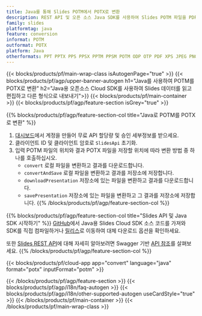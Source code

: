 ```yaml
---
title: Java를 통해 Slides POTM에서 POTX로 변환
description: REST API 및 오픈 소스 Java SDK를 사용하여 Slides POTM 파일을 PDF로 생성, 편집 또는 변환
family: slides
platformtag: java
feature: conversion
informat: POTM
outformat: POTX
platform: Java
otherformats: PPT PPTX PPS PPSX PPTM PPSM POTM ODP OTP PDF XPS JPEG PNG BMP TIFF SVG HTML SWF HTML5 GIF XAML MPEG4
---
```


{{< blocks/products/pf/main-wrap-class isAutogenPage="true" >}}
{{< blocks/products/pf/agp/upper-banner-autogen h1="Java를 사용하여 POTM를 POTX로 변환" h2="Java용 오픈소스 Cloud SDK를 사용하여 Slides 데이터를 읽고 편집하고 다른 형식으로 내보내기">}}
{{< blocks/products/pf/main-container >}}
{{< blocks/products/pf/agp/feature-section isGrey="true" >}}

{{% blocks/products/pf/agp/feature-section-col title="Java로 POTM를 POTX로 변환" %}}
1. <a href="https://dashboard.aspose.cloud/">대시보드</a>에서 계정을 만들어 무료 API 할당량 및 승인 세부정보를 받으세요.
1. 클라이언트 ID 및 클라이언트 암호로 ```SlidesApi``` 초기화.
1. 입력 POTM 파일의 위치와 결과 POTX 파일을 저장할 위치에 따라 변환 방법 중 하나를 호출하십시오.
    - ```convert``` 로컬 파일을 변환하고 결과를 다운로드합니다.
    - ```convertAndSave``` 로컬 파일을 변환하고 결과를 저장소에 저장합니다.
    - ```downloadPresentation``` 저장소에 있는 파일을 변환하고 결과를 다운로드합니다.
    - ```savePresentation``` 저장소에 있는 파일을 변환하고 그 결과를 저장소에 저장합니다.
{{% /blocks/products/pf/agp/feature-section-col %}}

{{% blocks/products/pf/agp/feature-section-col title="Slides API 및 Java SDK 시작하기" %}}
[GitHub](https://github.com/aspose-slides-cloud/aspose-slides-cloud-java)에서 Java용 Slides Cloud SDK 소스 코드를 가져와 SDK를 직접 컴파일하거나 [릴리스](https://releases.aspose.cloud/)로 이동하여 대체 다운로드 옵션을 확인하세요.

또한 [Slides REST API](https://products.aspose.cloud/slides/curl/)에 대해 자세히 알아보려면 Swagger 기반 [API 참조](https://apireference.aspose.cloud/slides/)를 살펴보세요.
{{% /blocks/products/pf/agp/feature-section-col %}}

{{< blocks/products/pf/cloud-app app="convert" language="java" format="potx" inputFormat="potm" >}}

{{< /blocks/products/pf/agp/feature-section >}}
{{< blocks/products/pf/agp/i18n/faq-autogen >}}
{{< blocks/products/pf/agp/i18n/other-supported-autogen useCardStyle="true" >}}
{{< /blocks/products/pf/main-container >}}
{{< /blocks/products/pf/main-wrap-class >}}